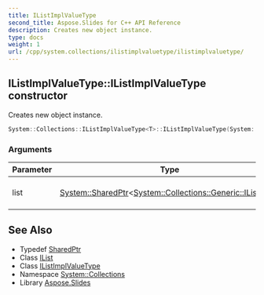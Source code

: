 ```yaml
---
title: IListImplValueType
second_title: Aspose.Slides for C++ API Reference
description: Creates new object instance.
type: docs
weight: 1
url: /cpp/system.collections/ilistimplvaluetype/ilistimplvaluetype/
---
```

## IListImplValueType::IListImplValueType constructor


Creates new object instance.

```cpp
System::Collections::IListImplValueType<T>::IListImplValueType(System::SharedPtr<System::Collections::Generic::IList<T>> list)
```


### Arguments

| Parameter | Type | Description |
| --- | --- | --- |
| list | [System::SharedPtr](../../../system/sharedptr/)\<[System::Collections::Generic::IList](../../../system.collections.generic/ilist/)\<T\>\> | generic collection to wrap |

## See Also

* Typedef [SharedPtr](../../../system/sharedptr/)
* Class [IList](../../../system.collections.generic/ilist/)
* Class [IListImplValueType](../)
* Namespace [System::Collections](../../)
* Library [Aspose.Slides](../../../)
